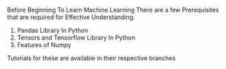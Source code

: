 Before Beginning To Learn Machine Learning There are a few Prerequisites that are required for Effective Understanding.
1. Pandas Library In Python
2. Tensors and Tensorflow Library In Python
3. Features of Numpy

Tutorials for these are available in their respective branches
